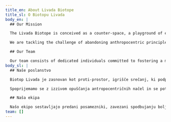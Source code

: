 ```yaml
---
title_en: About Livada Biotope
title_sl: O Biotopu Livada
body_en: |
  ## Our Mission

  The Livada Biotope is conceived as a counter-space, a playground of encounters that supports different ways of relating to our kin in a decolonial manner. Under auspices of BOB Institute, we foster horizontality with other beings, plants, animals, fungi and microbiota, combining art, science, (post)humanities, ecofeminism, agriculture, somatics and other domains through transdisciplinary educational, experiential, social and political activities.

  We are tackling the challenge of abandoning anthropocentric principles and immersing ourselves in the wetlands, to reactivate the inherent relational links between all the actors of the ecosystem. We want to empower the community to use the space according to ecofeminist biocentric notions where humans are part of the cross-species communal life on earth to the same extent and under the same conditions as other living beings. Humans are now custodians of the meadow, no longer masters or dominant extractive users of the environment.

  ## Our Team

  Our team consists of dedicated individuals committed to fostering a more harmonious relationship with the natural world.
body_sl: |
  ## Naše poslanstvo

  Biotop Livada je zasnovan kot proti-prostor, igrišče srečanj, ki podpira različne načine povezovanja z našimi sorodniki na dekolonialen način. Pod okriljem Inštituta BOB spodbujamo horizontalnost z drugimi bitji, rastlinami, živalmi, glivami in mikrobioto, pri čemer združujemo umetnost, znanost, (post)humanistiko, ekofeminizem, kmetijstvo, somatiko in druga področja skozi transdisciplinarne izobraževalne, izkuštvene, družbene in politične dejavnosti.

  Spoprijemamo se z izzivom opuščanja antropocentričnih načel in se potapljamo v mokrišča, da bi ponovno aktivirali inherentne odnosne povezave med vsemi akterji ekosistema. Želimo opolnomočiti skupnost za uporabo prostora v skladu z ekofeminističnimi biocentričnimi pojmi, kjer so ljudje del medvrstnega skupnega življenja na zemlji v enakem obsegu in pod enakimi pogoji kot druga živa bitja. Ljudje so zdaj skrbniki travnika, ne več gospodarji ali dominantni ekstraktivni uporabniki okolja.

  ## Naša ekipa

  Našo ekipo sestavljajo predani posamezniki, zavezani spodbujanju bolj skladnega odnosa z naravo.
team: []
---
```

